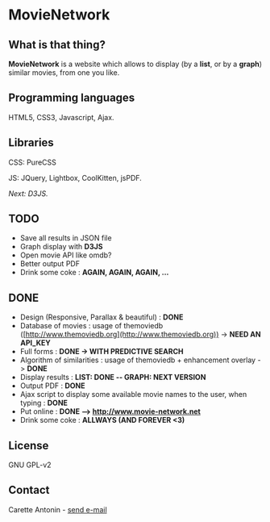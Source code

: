 MovieNetwork
============

What is that thing?
-------------------

**MovieNetwork** is a website which allows to display (by a **list**, or by a **graph**) similar movies, from one you like.

Programming languages
---------------------

HTML5, CSS3, Javascript, Ajax.

Libraries
---------

CSS: PureCSS

JS: JQuery, Lightbox, CoolKitten, jsPDF.

_Next: D3JS._

TODO
----

*	Save all results in JSON file
*	Graph display with **D3JS**
*	Open movie API like omdb?
*	Better output PDF
*	Drink some coke : **AGAIN, AGAIN, AGAIN, ...**


DONE
----

*	Design (Responsive, Parallax & beautiful) : **DONE**
*	Database of movies : usage of themoviedb ([http://www.themoviedb.org](http://www.themoviedb.org)) -> **NEED AN API_KEY**
*	Full forms : **DONE -> WITH PREDICTIVE SEARCH**
*	Algorithm of similarities : usage of themoviedb + enhancement overlay -> **DONE**
*	Display results : **LIST: DONE -- GRAPH: NEXT VERSION**
*	Output PDF : **DONE**
*	Ajax script to display some available movie names to the user, when typing : **DONE**
*	Put online : **DONE --> http://www.movie-network.net**
*	Drink some coke : **ALLWAYS (AND FOREVER <3)**

License
-------

GNU GPL-v2

Contact
-------

Carette Antonin - [send e-mail](antonin.carette@gmail.com)